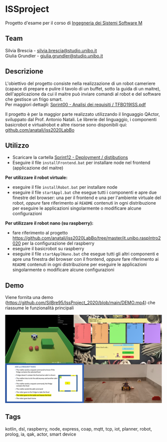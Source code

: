 # ISSproject
Progetto d'esame per il corso di [Ingegneria dei Sistemi Software M](https://www.unibo.it/it/didattica/insegnamenti/insegnamento/2018/385373)

## Team
Silvia Brescia  - silvia.brescia@studio.unibo.it\
Giulia Grundler - giulia.grundler@studio.unibo.it

## Descrizione
L'obiettivo del progetto consiste nella realizzazione di un robot cameriere (capace di prepare e pulire il tavolo di un buffet, sotto la guida di un maitre), dell'applicazione da cui il maitre può inviare comandi al robot e del software che gestisce un frigo smart.\
Per maggiori dettagli: [Sprint00 - Analisi dei requisiti / TFBO19ISS.pdf](https://github.com/giuliagru/ISSproject/blob/master/Sprint00%20-%20Analisi%20dei%20requisiti/TFBO19ISS.pdf)

Il progetto è per la maggior parte realizzato utilizzando il linguaggio QActor, sviluppato dal Prof. Antonio Natali. Le librerie del linguaggio, i componenti basicrobot e virtualrobot e altre risorse sono disponibili qui: [github.com/anatali/iss2020LabBo](https://github.com/anatali/iss2020LabBo)

## Utilizzo
* Scaricare la cartella [Sprint12 - Deployment / distibutions](https://github.com/giuliagru/ISSproject/tree/master/Sprint12%20-%20Deployment/distibutions)
* Eseguire il file `installFrontend.bat` per installare node nel frontend (applicazione del maitre)

**Per utilizzare il robot virtuale:**
* eseguire il file `installRobot.bat` per installare node
* eseguire il file `startAppl.bat` che esegue tutti i componenti e apre due finestre del browser: una per il frontend e una per l'ambiente virtuale del robot,
*oppure* fare riferimento ai `README` contenuti in ogni distribuzione per eseguire le applicazioni singolarmente o modificare alcune configurazioni

**Per utilizzare il robot nano (su raspberry):**
* fare riferimento al progetto https://github.com/anatali/iss2020LabBo/tree/master/it.unibo.raspIntro2020 per la configurazione del raspberry
* eseguire il basicrobot su raspberry
* eseguire il file `startApplNano.bat` che esegue tutti gli altri componenti e apre una finestra del browser con il frontend, *oppure* fare riferimento ai `README` contenuti in ogni distribuzione per eseguire le applicazioni singolarmente o modificare alcune configurazioni

## Demo 
Viene fornita una demo (https://github.com/SilBre95/IssProject_2020/blob/main/DEMO.mp4) che riassume le funzionalità principali

![alt text](https://github.com/SilBre95/IssProject_2020/blob/main/Robot_Image.png)

## Tags
kotlin, dsl, raspberry, node, express, coap, mqtt, tcp, iot, planner, robot, prolog, ia, qak, actor, smart device

